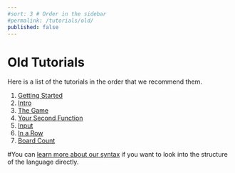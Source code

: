 ```yaml
---
#sort: 3 # Order in the sidebar
#permalink: /tutorials/old/
published: false
---
```

 
# Old Tutorials

Here is a list of the tutorials in the order that we recommend them.

1. [Getting Started](GettingStarted)
2. [Intro](Intro)
3. [The Game](TheGame)
4. [Your Second Function](Function)
5. [Input](Input)
6. [In a Row](InARow)
7. [Board Count](BoardCount)

#You can [learn more about our syntax](../Documentation/Syntax) if you want to look into the structure of the language directly.
